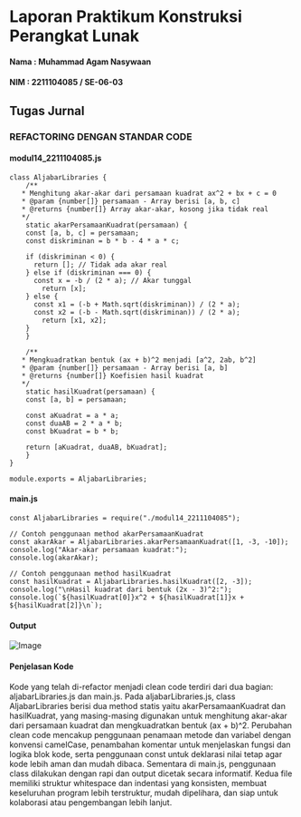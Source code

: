 # Laporan Praktikum Konstruksi Perangkat Lunak
#### Nama : Muhammad Agam Nasywaan
#### NIM : 2211104085 / SE-06-03

## Tugas Jurnal

### REFACTORING DENGAN STANDAR CODE

#### modul14_2211104085.js

```
class AljabarLibraries {
    /**
   * Menghitung akar-akar dari persamaan kuadrat ax^2 + bx + c = 0
   * @param {number[]} persamaan - Array berisi [a, b, c]
   * @returns {number[]} Array akar-akar, kosong jika tidak real
   */
    static akarPersamaanKuadrat(persamaan) {
    const [a, b, c] = persamaan;
    const diskriminan = b * b - 4 * a * c;

    if (diskriminan < 0) {
      return []; // Tidak ada akar real
    } else if (diskriminan === 0) {
      const x = -b / (2 * a); // Akar tunggal
        return [x];
    } else {
      const x1 = (-b + Math.sqrt(diskriminan)) / (2 * a);
      const x2 = (-b - Math.sqrt(diskriminan)) / (2 * a);
        return [x1, x2];
    }
    }

    /**
   * Mengkuadratkan bentuk (ax + b)^2 menjadi [a^2, 2ab, b^2]
   * @param {number[]} persamaan - Array berisi [a, b]
   * @returns {number[]} Koefisien hasil kuadrat
   */
    static hasilKuadrat(persamaan) {
    const [a, b] = persamaan;

    const aKuadrat = a * a;
    const duaAB = 2 * a * b;
    const bKuadrat = b * b;

    return [aKuadrat, duaAB, bKuadrat];
    }
}

module.exports = AljabarLibraries;
```

#### main.js

```
const AljabarLibraries = require("./modul14_2211104085");

// Contoh penggunaan method akarPersamaanKuadrat
const akarAkar = AljabarLibraries.akarPersamaanKuadrat([1, -3, -10]);
console.log("Akar-akar persamaan kuadrat:");
console.log(akarAkar);

// Contoh penggunaan method hasilKuadrat
const hasilKuadrat = AljabarLibraries.hasilKuadrat([2, -3]);
console.log("\nHasil kuadrat dari bentuk (2x - 3)^2:");
console.log(`${hasilKuadrat[0]}x^2 + ${hasilKuadrat[1]}x + ${hasilKuadrat[2]}\n`);
```

#### Output
![Image](https://github.com/user-attachments/assets/8a56f098-0176-488e-b400-6ba2abfd3836)

#### Penjelasan Kode
Kode yang telah di-refactor menjadi clean code terdiri dari dua bagian: aljabarLibraries.js dan main.js. Pada aljabarLibraries.js, class AljabarLibraries berisi dua method statis yaitu akarPersamaanKuadrat dan hasilKuadrat, yang masing-masing digunakan untuk menghitung akar-akar dari persamaan kuadrat dan mengkuadratkan bentuk (ax + b)^2. Perubahan clean code mencakup penggunaan penamaan metode dan variabel dengan konvensi camelCase, penambahan komentar untuk menjelaskan fungsi dan logika blok kode, serta penggunaan const untuk deklarasi nilai tetap agar kode lebih aman dan mudah dibaca. Sementara di main.js, penggunaan class dilakukan dengan rapi dan output dicetak secara informatif. Kedua file memiliki struktur whitespace dan indentasi yang konsisten, membuat keseluruhan program lebih terstruktur, mudah dipelihara, dan siap untuk kolaborasi atau pengembangan lebih lanjut.